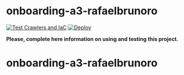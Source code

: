 # onboarding-a3-rafaelbrunoro

[![Test Crawlers and IaC](https://github.com/rafaelbrunoro/onboarding-a3-rafaelbrunoro/actions/workflows/github_ci.yml/badge.svg)](https://github.com/rafaelbrunoro/onboarding-a3-rafaelbrunoro/actions/workflows/github_ci.yml)
[![Deploy](https://github.com/rafaelbrunoro/onboarding-a3-rafaelbrunoro/actions/workflows/deploy.yml/badge.svg)](https://github.com/rafaelbrunoro/onboarding-a3-rafaelbrunoro/actions/workflows/deploy.yml)

**Please, complete here information on using and testing this project.**
# onboarding-a3-rafaelbrunoro
